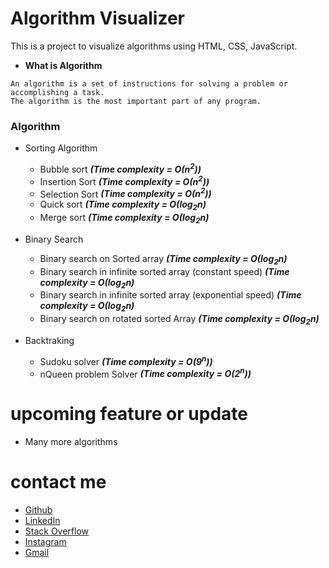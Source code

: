 # Algorithm Visualizer
This is a project to visualize algorithms using HTML, CSS, JavaScript.
- **What is Algorithm**  
```
An algorithm is a set of instructions for solving a problem or accomplishing a task.
The algorithm is the most important part of any program.
```

### Algorithm
- Sorting Algorithm
  - Bubble sort ___(Time complexity = О(n<sup>2</sup>))___
  - Insertion Sort ___(Time complexity = О(n<sup>2</sup>))___
  - Selection Sort ___(Time complexity = О(n<sup>2</sup>))___
  - Quick sort ___(Time complexity = О(log<sub>2</sub>n)___
  - Merge sort ___(Time complexity = О(log<sub>2</sub>n)___

- Binary Search
  - Binary search on Sorted array ___(Time complexity = О(log<sub>2</sub>n)___
  - Binary search in infinite sorted array (constant speed) ___(Time complexity = О(log<sub>2</sub>n)___
  - Binary search in infinite sorted array (exponential speed) ___(Time complexity = О(log<sub>2</sub>n)___
  - Binary search on rotated sorted Array ___(Time complexity = О(log<sub>2</sub>n)___

- Backtraking
  - Sudoku solver ___(Time complexity = О(9<sup>n</sup>))___
  - nQueen problem Solver ___(Time complexity = О(2<sup>n</sup>))___

# upcoming feature or update
- Many more algorithms

# contact me
- [Github](https://github.com/ankitjha2603)
- [LinkedIn](https://linkedin.com/in/ankitjha2603)
- [Stack Overflow](https://stackoverflow.com/users/17047946/ankit-kumar-jha)
- [Instagram](https://www.instagram.com/kumarjha2603)
- <a href = "mailto: ankitjha2603@gmail.com">Gmail</a>
